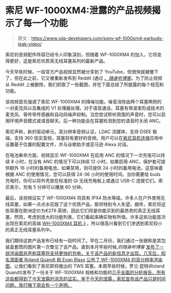 # 索尼 WF-1000XM4:泄露的产品视频揭示了每一个功能

> 原文：<https://www.xda-developers.com/sony-wf-1000xm4-earbuds-leak-video/>

索尼的音频配件阵容已经令人印象深刻，但随着 WF-1000XM4 的加入，它将变得更好，这是索尼优质真无线耳塞系列的最新产品。

今天早些时候，一段官方产品视频显然被分享到了 YouTube，但很快就被撤下了，但在此之前，它又被重新发布到 Reddit (通过 [*、随身听博客*](https://thewalkmanblog.blogspot.com/2021/05/sony-wf-1000xm4-leaked-in-product-video.html)。为了防止视频从 Reddit 上被删除，我们抓取了一些截图，并在下面总结了所披露的每个规范和功能。

该视频首先强调了索尼 WF-1000XM4 的降噪功能。噪音消除由两个耳塞两侧的一对麦克风以及集成的 V1 处理器处理。对于语音通话，耳塞有带波束形成技术的麦克风、骨传导传感器和自动风噪声抑制。当您尝试聆听周围的声音时，您可以启用环境声音模式或语音聊天。后一种功能会在耳塞检测到您的语音时关闭 ANC。

索尼声称，新的驱动单元，高分辨率音频认证，LDAC 流媒体，支持 DSEE 极端，支持 360 现实音频，耳塞将有更好的音频。用户可以在[索尼耳机连接](https://play.google.com/store/apps/details?id=com.sony.songpal.mdr)应用中设置基于位置的配置文件，并与谷歌助手或亚马逊 Alexa 对话。

在电池寿命方面，视频显示 WF-1000XM4 在启用 ANC 的情况下一次充电可以持续 8 小时，在没有 ANC 的情况下可以持续 12 小时。如果启用 ANC，保护套可提供额外 16 小时的备用电池，如果禁用，则可提供 24 小时的备用电池，这意味着根据 ANC 的使用情况，您可以获得 24-36 小时的使用时间。当你需要给 buds 充电时，你可以将外壳放在标准的 Qi 无线充电板上或通过 USB-C 连接它们。索尼表示，充电 5 分钟可以播放 60 分钟。

最后，该视频证实了 WF-1000XM4 将具有 IPX4 防水等级。许多人在户外使用无线耳塞，如果一点点水花毁了这个优质产品，那将特别令人失望。据传，索尼将这些耳塞在欧洲定价为€279 英镑，因此它们将是你能买到的最昂贵的真正无线耳塞。然而，考虑到庞大的功能列表，它们看起来确实物有所值。许多这些功能首次出现在索尼的高端 [WH-1000XM4 耳机](https://www.xda-developers.com/sony-wh-1000xm4-headphones-multi-device-connection-dsee-extreme/)上，所以很高兴看到它们渗透到索尼较小的真正无线耳塞系列中。

我们期待这款产品发布已经有一段时间了。早在二月份，我们通过一张据称是其包装盒套筒的图片第一次瞥见了该产品。直到本月早些时候,*的随身听博客* [发布了一组渲染图并声称耳塞将支持更快的充电，关于该产品的新信息才出现。几天后，知名泄密者 Roland Quandt 和 Evan Blass](https://www.xda-developers.com/sonys-next-tws-faster-charging/) [公布了 WF-1000XM4 的高分辨率渲染图](https://www.xda-developers.com/high-res-renders-sony-wf-1000xm4-tws-earbuds/)，让我们看到了索尼即将推出的 TWS 耳塞。本周早些时候，罗兰·昆特(Roland Quandt)发布了一份关于 WF-1000XM4 规格和功能的[几乎全面的分析报告，所有这些都得到了今天泄露的消息的证实。鉴于今天的泄露，索尼宣布该产品只是时间问题。我打赌下周会有一个声明。](https://www.xda-developers.com/sony-wf-1000xm4-leak-ipx4-rating/)